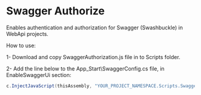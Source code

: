 # Swagger Authorize
Enables authentication and authorization for Swagger (Swashbuckle) in WebApi projects.

How to use:

1- Download and copy SwaggerAuthorization.js file in to Scripts folder.

2- Add the line below to the App_Start\SwaggerConfig.cs file, in EnableSwaggerUi section: 
```cs
c.InjectJavaScript(thisAssembly, "YOUR_PROJECT_NAMESPACE.Scripts.SwaggerAuthorization.js");
```
